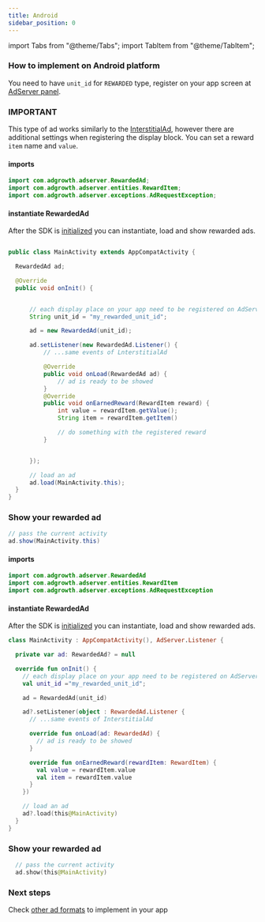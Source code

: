 ```yaml
---
title: Android
sidebar_position: 0
---
```


import Tabs from "@theme/Tabs";
import TabItem from "@theme/TabItem";

### How to implement on Android platform

You need to have `unit_id` for `REWARDED` type, register on your app screen at [AdServer panel](https://adserver.adgrowth.com/mfe-apps/apps).

### IMPORTANT

This type of ad works similarly to the [InterstitialAd](../../category/interstitial/), however there are additional settings when registering the display block.
You can set a reward `item` name and `value`.

<Tabs>
  <TabItem value="java" label="Java" default>

#### imports

```java
import com.adgrowth.adserver.RewardedAd;
import com.adgrowth.adserver.entities.RewardItem;
import com.adgrowth.adserver.exceptions.AdRequestException;
```

#### instantiate RewardedAd

After the SDK is [initialized](../../category/configuration) you can instantiate, load and show rewarded ads.

```java

public class MainActivity extends AppCompatActivity {

  RewardedAd ad;

  @Override
  public void onInit() {


      // each display place on your app need to be registered on AdServer Panel.
      String unit_id = "my_rewarded_unit_id";

      ad = new RewardedAd(unit_id);

      ad.setListener(new RewardedAd.Listener() {
          // ...same events of LnterstitialAd

          @Override
          public void onLoad(RewardedAd ad) {
              // ad is ready to be showed
          }
          @Override
          public void onEarnedReward(RewardItem reward) {
              int value = rewardItem.getValue();
              String item = rewardItem.getItem()

              // do something with the registered reward
          }


      });

      // load an ad
      ad.load(MainActivity.this);
  }
}

```

### Show your rewarded ad

```java
// pass the current activity
ad.show(MainActivity.this)
```

  </TabItem>
  <TabItem value="kotlin" label="Kotlin">

#### imports

```kotlin
import com.adgrowth.adserver.RewardedAd
import com.adgrowth.adserver.entities.RewardItem
import com.adgrowth.adserver.exceptions.AdRequestException
```

#### instantiate RewardedAd

After the SDK is [initialized](../../category/configuration) you can instantiate, load and show rewarded ads.

```kotlin
class MainActivity : AppCompatActivity(), AdServer.Listener {

  private var ad: RewardedAd? = null

  override fun onInit() {
    // each display place on your app need to be registered on AdServer Panel.
    val unit_id ="my_rewarded_unit_id";

    ad = RewardedAd(unit_id)

    ad?.setListener(object : RewardedAd.Listener {
      // ...same events of InterstitialAd

      override fun onLoad(ad: RewardedAd) {
        // ad is ready to be showed
      }

      override fun onEarnedReward(rewardItem: RewardItem) {
        val value = rewardItem.value
        val item = rewardItem.value
      }
    })

    // load an ad
    ad?.load(this@MainActivity)
  }
}

```

### Show your rewarded ad

```kotlin
  // pass the current activity
  ad.show(this@MainActivity)
```

  </TabItem>
</Tabs>

### Next steps

Check [other ad formats](../../usage/) to implement in your app
